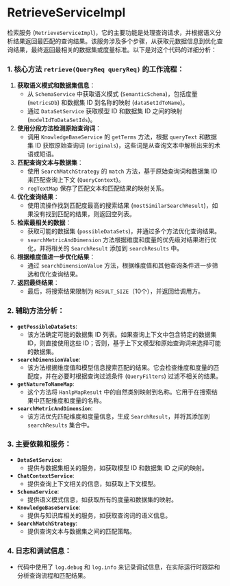 # RetrieveServiceImpl

检索服务 (`RetrieveServiceImpl`)，它的主要功能是处理查询请求，并根据语义分析结果返回最匹配的查询结果。该服务涉及多个步骤，从获取元数据信息到优化查询结果，最终返回最相关的数据集或度量标准。以下是对这个代码的详细分析：

### 1. 核心方法 `retrieve(QueryReq queryReq)` 的工作流程：

1. **获取语义模式和数据集信息**：
    - 从 `SchemaService` 中获取语义模式 (`SemanticSchema`)，包括度量 (`metricsDb`) 和数据集 ID 到名称的映射 (`dataSetIdToName`)。
    - 通过 `DataSetService` 获取模型 ID 和数据集 ID 之间的映射 (`modelIdToDataSetIds`)。
2. **使用分段方法检测原始查询词**：
    - 调用 `KnowledgeBaseService` 的 `getTerms` 方法，根据 `queryText` 和数据集 ID 获取原始查询词 (`originals`)，这些词是从查询文本中解析出来的术语或短语。
3. **匹配查询文本与数据集**：
    - 使用 `SearchMatchStrategy` 的 `match` 方法，基于原始查询词和数据集 ID 来匹配查询上下文 (`QueryContext`)。
    - `regTextMap` 保存了匹配文本和匹配结果的映射关系。
4. **优化查询结果**：
    - 使用流操作找到匹配度最高的搜索结果 (`mostSimilarSearchResult`)，如果没有找到匹配的结果，则返回空列表。
5. **检索最相关的数据**：
    - 获取可能的数据集 (`possibleDataSets`)，并通过多个方法优化查询结果。
    - `searchMetricAndDimension` 方法根据维度和度量的优先级对结果进行优化，并将相关的 `SearchResult` 添加到 `searchResults` 中。
6. **根据维度值进一步优化结果**：
    - 通过 `searchDimensionValue` 方法，根据维度值和其他查询条件进一步筛选和优化查询结果。
7. **返回最终结果**：
    - 最后，将搜索结果限制为 `RESULT_SIZE`（10个），并返回给调用方。

### 2. 辅助方法分析：

- **`getPossibleDataSets`**:
    - 该方法确定可能的数据集 ID 列表。如果查询上下文中包含特定的数据集 ID，则直接使用这些 ID；否则，基于上下文模型和原始查询词来选择可能的数据集。
- **`searchDimensionValue`**:
    - 该方法根据维度值和模型信息搜索匹配的结果。它会检查维度和度量的匹配度，并在必要时根据查询过滤条件 (`QueryFilters`) 过滤不相关的结果。
- **`getNatureToNameMap`**:
    - 这个方法将 `HanlpMapResult` 中的自然类别映射到名称。它用于在搜索结果中匹配维度和度量的名称。
- **`searchMetricAndDimension`**:
    - 该方法优先匹配维度和度量信息，生成 `SearchResult`，并将其添加到 `searchResults` 集合中。

### 3. 主要依赖和服务：

- **`DataSetService`**:
    - 提供与数据集相关的服务，如获取模型 ID 和数据集 ID 之间的映射。
- **`ChatContextService`**:
    - 提供查询上下文相关的信息，如获取上下文模型。
- **`SchemaService`**:
    - 提供语义模式信息，如获取所有的度量和数据集的映射。
- **`KnowledgeBaseService`**:
    - 提供与知识库相关的服务，如获取查询词的语义信息。
- **`SearchMatchStrategy`**:
    - 提供查询文本与数据集之间的匹配策略。

### 4. 日志和调试信息：

- 代码中使用了 `log.debug` 和 `log.info` 来记录调试信息，在实际运行时跟踪和分析查询流程和匹配结果。